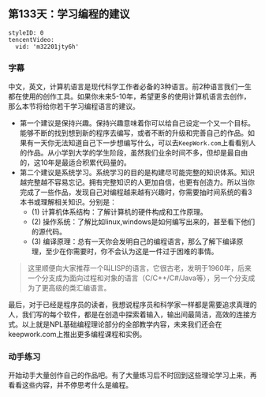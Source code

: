 ## 第133天：学习编程的建议


```@TencentVideo
styleID: 0
tencentVideo:
  vid: 'm32201jty6h'

```


### 字幕

中文，英文，计算机语言是现代科学工作者必备的3种语言。前2种语言我们一生都在使用的创作工具。如果你未来5-10年，希望更多的使用计算机语言去创作，那么本节将给你若干学习编程语言的建议。
- 第一个建议是保持兴趣。保持兴趣意味着你可以给自己设定一个又一个目标。能够不断的找到想到新的程序去编写，或者不断的升级和完善自己的作品。如果有一天你无法知道自己下一步想编写什么，可以去`KeepWork.com`上看看别人的作品。从小学到大学的学生阶段，虽然我们业余时间不多，但却是最自由的，这10年是最适合积累代码量的。
- 第二个建议是系统学习。系统学习的目的是构建尽可能完整的知识体系。知识越完整越不容易忘记。拥有完整知识的人更加自信，也更有创造力。所以当你完成了一些作品，发现自己对编程越来越有兴趣时，你需要抽时间系统的看3本书或理解相关知识。分别是： 
  - (1) 计算机体系结构：了解计算机的硬件构成和工作原理。  
  - (2) 操作系统：了解比如linux,windows是如何编写出来的，甚至看下他们的源代码。 
  - (3) 编译原理：总有一天你会发明自己的编程语言，那么了解下编译原理，至少在你需要时，你不会认为这是一件过于困难的事情。
  
> 这里顺便向大家推荐一个叫LISP的语言，它很古老，发明于1960年，后来一个分支成为面向过程和对象的语言（C/C++/C#/Java等），另一个分支成为了更高级的类汇编语言。

最后，对于已经是程序员的读者，我想说程序员和科学家一样都是需要追求真理的人，我们写的每个软件，都是在创造中探索着输入，输出间最简洁，高效的连接方式。以上就是NPL基础编程理论部分的全部教学内容，未来我们还会在keepwork.com上推出更多编程课程和实例。


### 动手练习
开始动手大量创作自己的作品吧。有了大量练习后不时回到这些理论学习上来，再看看这些内容，并不停思考什么是编程。

